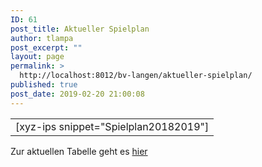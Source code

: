```yaml
---
ID: 61
post_title: Aktueller Spielplan
author: tlampa
post_excerpt: ""
layout: page
permalink: >
  http://localhost:8012/bv-langen/aktueller-spielplan/
published: true
post_date: 2019-02-20 21:00:08
---
```

<!-- wp:table -->
<table class="wp-block-table"><tbody><tr><td>[xyz-ips snippet="Spielplan20182019"]</td></tr></tbody></table>
<!-- /wp:table -->

<!-- wp:paragraph -->
<p>Zur aktuellen Tabelle geht es <a href="http://hbv-badminton.liga.nu/cgi-bin/WebObjects/nuLigaBADDE.woa/wa/groupPage?displayTyp=gesamt&amp;displayDetail=table&amp;championship=Frankfurt+18%2F19&amp;group=24636">hier</a></p>
<!-- /wp:paragraph -->